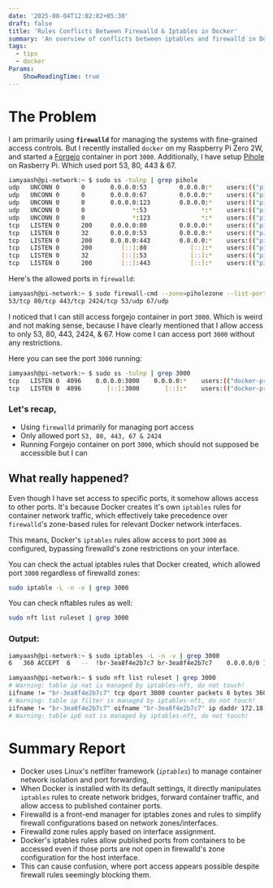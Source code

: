 ```yaml
---
date: '2025-08-04T12:02:02+05:30'
draft: false
title: 'Rules Conflicts Between Firewalld & Iptables in Docker'
summary: 'An overview of conflicts between iptables and firewalld in Docker containers.'
tags:
  - tips
  - docker
Params:
    ShowReadingTime: true
---
```

# The Problem
I am primarily using **`firewalld`** for managing the systems with fine-grained access controls. But I recently installed `docker` on my Raspberry Pi Zero 2W, and started a [Forgejo](https://forgejo.org/) container in port `3000`. Additionally, I have setup [Pihole](https://pi-hole.net/) on Rasberry Pi. Which used port 53, 80, 443 & 67.

```sh
iamyaash@pi-network:~ $ sudo ss -tulnp | grep pihole
udp   UNCONN 0      0       0.0.0.0:53         0.0.0.0:*    users:(("pihole-FTL",pid=642,fd=22))
udp   UNCONN 0      0       0.0.0.0:67         0.0.0.0:*    users:(("pihole-FTL",pid=642,fd=20))
udp   UNCONN 0      0       0.0.0.0:123        0.0.0.0:*    users:(("pihole-FTL",pid=642,fd=33))
udp   UNCONN 0      0             *:53               *:*    users:(("pihole-FTL",pid=642,fd=24))
udp   UNCONN 0      0             *:123              *:*    users:(("pihole-FTL",pid=642,fd=43))
tcp   LISTEN 0      200     0.0.0.0:80         0.0.0.0:*    users:(("pihole-FTL",pid=642,fd=37))
tcp   LISTEN 0      32      0.0.0.0:53         0.0.0.0:*    users:(("pihole-FTL",pid=642,fd=23))
tcp   LISTEN 0      200     0.0.0.0:443        0.0.0.0:*    users:(("pihole-FTL",pid=642,fd=38))
tcp   LISTEN 0      200        [::]:80            [::]:*    users:(("pihole-FTL",pid=642,fd=39))
tcp   LISTEN 0      32         [::]:53            [::]:*    users:(("pihole-FTL",pid=642,fd=25))
tcp   LISTEN 0      200        [::]:443           [::]:*    users:(("pihole-FTL",pid=642,fd=40))
```

Here's the allowed ports in `firewalld`:
```sh
iamyaash@pi-network:~ $ sudo firewall-cmd --zone=piholezone --list-ports 
53/tcp 80/tcp 443/tcp 2424/tcp 53/udp 67/udp
```

I noticed that I can still access forgejo container in port `3000`. Which is weird and not making sense, because I have clearly mentioned that I allow access to only 53, 80, 443, 2424, & 67. How come I can access port `3000` without any restrictions.


Here you can see the port `3000` running:
```sh
iamyaash@pi-network:~ $ sudo ss -tulnp | grep 3000
tcp   LISTEN 0  4096    0.0.0.0:3000    0.0.0.0:*    users:(("docker-proxy",pid=1358,fd=7))
tcp   LISTEN 0  4096       [::]:3000       [::]:*    users:(("docker-proxy",pid=1366,fd=7))
```


### Let's recap, 
- Using `firewalld` primarily for managing port access
- Only allowed port `53, 80, 443, 67 & 2424`
- Running Forgejo container on port `3000`, which should not supposed be accessible but I can


## What really happened?

Even though I have set access to specific ports, it somehow allows access to other ports. It's because Docker creates it's own `iptables` rules for container network traffic, which effectively take precedence over `firewalld`'s zone-based rules for relevant Docker network interfaces.

This means, Docker's `iptables` rules allow access to port `3000` as configured, bypassing firewalld's zone restrictions on your interface.

You can check the actual iptables rules that Docker created, which allowed port `3000` regardless of firewalld zones:
```sh
sudo iptable -L -n -v | grep 3000
```
You can check nftables rules as well:
```sh
sudo nft list ruleset | grep 3000
```

### Output:
```sh
iamyaash@pi-network:~ $ sudo iptables -L -n -v | grep 3000
6   360 ACCEPT  6   --  !br-3ea8f4e2b7c7 br-3ea8f4e2b7c7    0.0.0.0/0 172.18.0.2   tcp dpt:3000
```
```sh
iamyaash@pi-network:~ $ sudo nft list ruleset | grep 3000
# Warning: table ip nat is managed by iptables-nft, do not touch!
iifname != "br-3ea8f4e2b7c7" tcp dport 3000 counter packets 6 bytes 360 dnat to 172.18.0.2:3000
# Warning: table ip filter is managed by iptables-nft, do not touch!
iifname != "br-3ea8f4e2b7c7" oifname "br-3ea8f4e2b7c7" ip daddr 172.18.0.2 tcp dport 3000 counter packets 6 bytes 360 accept
# Warning: table ip6 nat is managed by iptables-nft, do not touch!
```


# Summary Report
- Docker uses Linux's netfilter framework (_`iptables`_) to manage container network isolation and port forwarding,
- When Docker is installed with its default settings, it directly manipulates `iptables` rules to create network bridges, forward container traffic, and allow access to published container ports.
- Firewalld is a front-end manager for iptables zones and rules to simplify firewall configurations based on network zones/interfaces.
- Firewalld zone rules apply based on interface assignment.
- Docker's iptables rules allow published ports from containers to be accessed even if those ports are not open in firewalld's zone configuration for the host interface.
- This can cause confusion, where port access appears possible despite firewall rules seemingly blocking them.